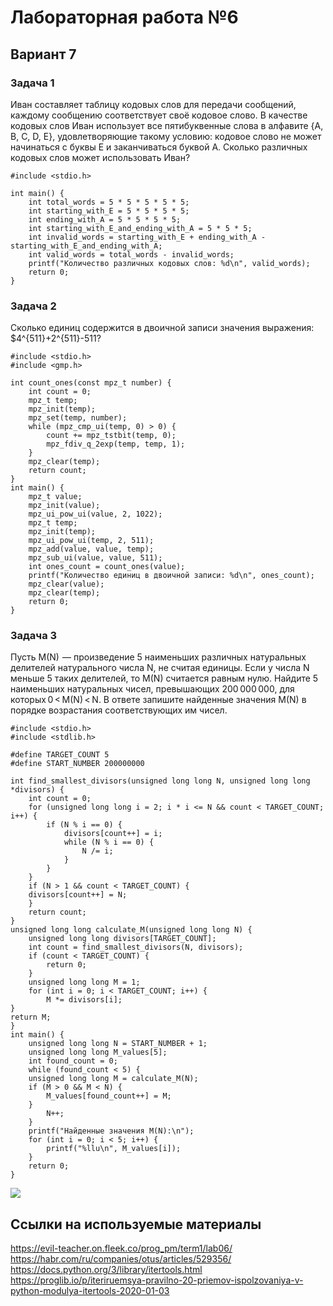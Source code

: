 # Лабораторная работа №6
## Вариант 7

### Задача 1
Иван составляет таблицу кодовых слов для передачи сообщений, каждому сообщению соответствует своё кодовое слово. В качестве кодовых слов Иван использует все пятибуквенные слова в алфавите {A, B, C, D, E}, удовлетворяющие такому условию: кодовое слово не может начинаться с буквы E и заканчиваться буквой A. Сколько различных кодовых слов может использовать Иван?



```
#include <stdio.h>

int main() {
    int total_words = 5 * 5 * 5 * 5 * 5;    
    int starting_with_E = 5 * 5 * 5 * 5;
    int ending_with_A = 5 * 5 * 5 * 5;
    int starting_with_E_and_ending_with_A = 5 * 5 * 5;
    int invalid_words = starting_with_E + ending_with_A -
starting_with_E_and_ending_with_A;
    int valid_words = total_words - invalid_words;
    printf("Количество различных кодовых слов: %d\n", valid_words);
    return 0;
}
```

### Задача 2
Сколько единиц содержится в двоичной записи значения выражения: $4^{511}+2^{511}-511?

```
#include <stdio.h>
#include <gmp.h>

int count_ones(const mpz_t number) {
    int count = 0;
    mpz_t temp;
    mpz_init(temp);
    mpz_set(temp, number);
    while (mpz_cmp_ui(temp, 0) > 0) {
        count += mpz_tstbit(temp, 0);
        mpz_fdiv_q_2exp(temp, temp, 1);
    }
    mpz_clear(temp);
    return count;
}
int main() {
    mpz_t value;
    mpz_init(value);
    mpz_ui_pow_ui(value, 2, 1022);
    mpz_t temp;
    mpz_init(temp);
    mpz_ui_pow_ui(temp, 2, 511);
    mpz_add(value, value, temp);
    mpz_sub_ui(value, value, 511);
    int ones_count = count_ones(value);
    printf("Количество единиц в двоичной записи: %d\n", ones_count);
    mpz_clear(value);
    mpz_clear(temp);
    return 0;
}
```

### Задача 3
Пусть M(N)  — произведение 5 наименьших различных натуральных делителей натурального числа N, не считая единицы. Если у числа N меньше 5 таких делителей, то M(N) считается равным нулю. Найдите 5 наименьших натуральных чисел, превышающих 200 000 000, для которых 0 < M(N) < N. В ответе запишите найденные значения M(N) в порядке возрастания соответствующих им чисел.

```
#include <stdio.h>
#include <stdlib.h>

#define TARGET_COUNT 5
#define START_NUMBER 200000000

int find_smallest_divisors(unsigned long long N, unsigned long long *divisors) {
    int count = 0;
    for (unsigned long long i = 2; i * i <= N && count < TARGET_COUNT; i++) {
        if (N % i == 0) {
            divisors[count++] = i;
            while (N % i == 0) {
                N /= i;
            }
        }
    }
    if (N > 1 && count < TARGET_COUNT) {
    divisors[count++] = N;
    }
    return count;
}
unsigned long long calculate_M(unsigned long long N) {
    unsigned long long divisors[TARGET_COUNT];
    int count = find_smallest_divisors(N, divisors);
    if (count < TARGET_COUNT) {
        return 0;
    }
    unsigned long long M = 1;
    for (int i = 0; i < TARGET_COUNT; i++) {
        M *= divisors[i];
}
return M;
}
int main() {
    unsigned long long N = START_NUMBER + 1;
    unsigned long long M_values[5];
    int found_count = 0;
    while (found_count < 5) {
    unsigned long long M = calculate_M(N);
    if (M > 0 && M < N) {
        M_values[found_count++] = M;
    }
        N++;
    }
    printf("Найденные значения M(N):\n");
    for (int i = 0; i < 5; i++) {
        printf("%llu\n", M_values[i]);
    }
    return 0;
}
```

![](screens/3.png)

## Ссылки на используемые материалы
https://evil-teacher.on.fleek.co/prog_pm/term1/lab06/
https://habr.com/ru/companies/otus/articles/529356/
https://docs.python.org/3/library/itertools.html
https://proglib.io/p/iteriruemsya-pravilno-20-priemov-ispolzovaniya-v-python-modulya-itertools-2020-01-03

